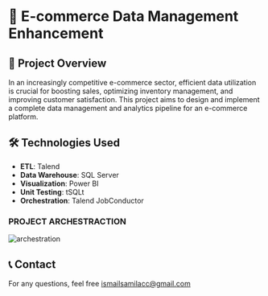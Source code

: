 # 📌 E-commerce Data Management Enhancement  

## 🚀 Project Overview  
In an increasingly competitive e-commerce sector, efficient data utilization is crucial for boosting sales, optimizing inventory management, and improving customer satisfaction. This project aims to design and implement a complete data management and analytics pipeline for an e-commerce platform.  

## 🛠️ Technologies Used  
- **ETL**: Talend  
- **Data Warehouse**: SQL Server  
- **Visualization**: Power BI  
- **Unit Testing**: tSQLt  
- **Orchestration**: Talend JobConductor  

### PROJECT ARCHESTRACTION
![archestration](https://github.com/moroccandude/Brief-Jury-blan/tree/master/assets/archestration.png)


## 📞 Contact  
For any questions, feel free
ismailsamilacc@gmail.com
